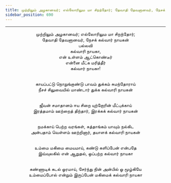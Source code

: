 ```yaml
---
title: முற்றிலும் அழகானவர்; எல்லோரிலும மா சிறந்தோர்; தேவாதி தேவனானவர், நேசக் கல்வார் நாயகன்
sidebar_position: 690
---
```


---
<center>
முற்றிலும் அழகானவர்; எல்லோரிலும மா சிறந்தோர்;<br/>
தேவாதி தேவனானவர், நேசக் கல்வார் நாயகன்<br/>
பல்லவி<br/>
கல்வாரி நாயகா,<br/>
என் உள்ளம் ஆட்கொண்டீர்<br/>
என்னை மீட்க மரித்தீர்<br/>
கல்வார் நாயகா!<br/><br/>

காயப்பட்டு நொறுங்குண்டு பாவம் துக்கம் சுமந்தோராய்<br/>
நீசச் சிலுவையில் மாண்டார் துக்க கல்வாரி நாயகன்<br/><br/>

ஜீவன் சமாதானம் ஈய சிறை யுற்றோரின் மீட்புக்காய்<br/>
இரத்தமாம் ஊற்றைத் திற்தார், இரக்கக் கல்வார் நாயகன்<br/><br/>

நமக்காய் பெற்ற வரங்கள், சுத்தாங்கம் யாவும் நல்கிட<br/>
அன்பதாம் வெள்ளம் ஊற்றினார், தயாளக் கல்வாரி நாயகன்<br/><br/>

உம்மை மகிமை மையமாய், கண்டு களிப்பேன் என்பதே<br/>
இவ்வுலகில் என் ஆறுதல், ஒப்பற்ற கல்வார் நாயகா<br/><br/>

கண்ணாடிக் கடல் ஓரமாய், சேர்ந்து நின் அன்பில் ஓ மூழ்கியே<br/>
உம்மைப்போல் என்றும் இருப்பேன் மகிமைக் கல்வாரி நாயகா
</center>